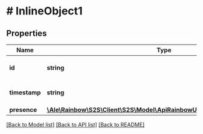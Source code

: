 # # InlineObject1

## Properties

Name | Type | Description | Notes
------------ | ------------- | ------------- | -------------
**id** | **string** | the connection Id | 
**timestamp** | **string** | the message timestamp | 
**presence** | [**\Ale\Rainbow\S2S\Client\S2S\Model\ApiRainbowUcsV10ConnectionsPresence**](ApiRainbowUcsV10ConnectionsPresence.md) |  | 

[[Back to Model list]](../../README.md#documentation-for-models) [[Back to API list]](../../README.md#documentation-for-api-endpoints) [[Back to README]](../../README.md)


